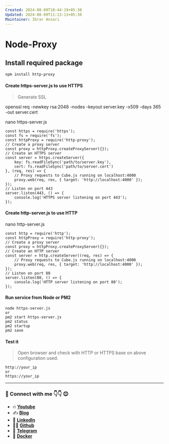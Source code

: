 ```yaml
---
Created: 2024-08-09T10:44:19+05:30
Updated: 2024-08-09T11:13:13+05:30
Maintainer: Ibrar Ansari
---
```

# Node-Proxy

##  Install required package
```
npm install http-proxy
```
#### Create https-server.js to use HTTPS
> Generate SSL

openssl req -newkey rsa:2048 -nodes -keyout server.key -x509 -days 365 -out server.cert

nano https-server.js
```
const https = require('https');
const fs = require('fs');
const httpProxy = require('http-proxy');
// Create a proxy server
const proxy = httpProxy.createProxyServer({});
// Create an HTTPS server
const server = https.createServer({
    key: fs.readFileSync('path/to/server.key'),
    cert: fs.readFileSync('path/to/server.cert')
}, (req, res) => {
    // Proxy requests to Cube.js running on localhost:4000
    proxy.web(req, res, { target: 'http://localhost:4000' });
});
// Listen on port 443
server.listen(443, () => {
    console.log('HTTPS server listening on port 443');
});
```

#### Create http-server.js to use HTTP
nano http-server.js
```
const http = require('http');
const httpProxy = require('http-proxy');
// Create a proxy server
const proxy = httpProxy.createProxyServer({});
// Create an HTTP server
const server = http.createServer((req, res) => {
    // Proxy requests to Cube.js running on localhost:4000
    proxy.web(req, res, { target: 'http://localhost:4000' });
});
// Listen on port 80
server.listen(80, () => {
    console.log('HTTP server listening on port 80');
});
```

#### Run service from Node or PM2
```
node https-server.js
or 
pm2 start https-server.js
pm2 status
pm2 startup
pm2 save
```

#### Test it
> Open browser and check with HTTP or HTTPS base on above configuration used.

```
http://your_ip
or
https://your_ip
```
---
### 💼 Connect with me 👇👇 😊

- 🔥 [**Youtube**](https://www.youtube.com/@DevOpsinAction?sub_confirmation=1)
- ✍ [**Blog**](https://ibraransari.blogspot.com/)
- 💼 [**LinkedIn**](https://www.linkedin.com/in/ansariibrar/)
- 👨‍💻 [**Github**](https://github.com/meibraransari?tab=repositories)
- 💬 [**Telegram**](https://t.me/DevOpsinActionTelegram)
- 🐳 [**Docker**](https://hub.docker.com/u/ibraransaridocker)
